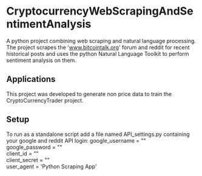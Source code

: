 # CryptocurrencyWebScrapingAndSentimentAnalysis
A python project combining web scraping and natural language processing. The project scrapes  the 'www.bitcointalk.org'
 forum and reddit for recent historical posts and uses the python Natural Language Toolkit to perform sentiment analysis
 on them.

## Applications
 This project was developed to generate non price data to train the CryptoCurrencyTrader project.

## Setup
To run as a standalone script add a file named API_settings.py containing your google and reddit API login:
google_username = ""  
google_password = ""  
client_id = ""  
client_secret = ""    
user_agent = 'Python Scraping App'  


